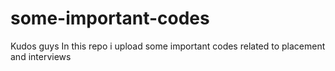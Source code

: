 # some-important-codes
Kudos guys
In this repo i upload some important codes related to placement and interviews
